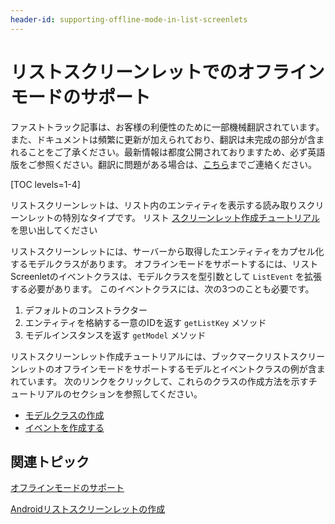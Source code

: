 ```yaml
---
header-id: supporting-offline-mode-in-list-screenlets
---
```


# リストスクリーンレットでのオフラインモードのサポート

<p class="alert alert-info"><span class="wysiwyg-color-blue120">ファストトラック記事は、お客様の利便性のために一部機械翻訳されています。また、ドキュメントは頻繁に更新が加えられており、翻訳は未完成の部分が含まれることをご了承ください。最新情報は都度公開されておりますため、必ず英語版をご参照ください。翻訳に問題がある場合は、<a href="mailto:support-content-jp@liferay.com">こちら</a>までご連絡ください。</span></p>

[TOC levels=1-4]

リストスクリーンレットは、リスト内のエンティティを表示する読み取りスクリーンレットの特別なタイプです。 リスト [スクリーンレット作成チュートリアル](/docs/7-1/tutorials/-/knowledge_base/t/creating-android-list-screenlets) を思い出してください

リストスクリーンレットには、サーバーから取得したエンティティをカプセル化するモデルクラスがあります。 オフラインモードをサポートするには、リストScreenletのイベントクラスは、モデルクラスを型引数として `ListEvent` を拡張する必要があります。 このイベントクラスには、次の3つのことも必要です。</p> 

1.  デフォルトのコンストラクター
2.  エンティティを格納する一意のIDを返す `getListKey` メソッド
3.  モデルインスタンスを返す `getModel` メソッド

リストスクリーンレット作成チュートリアルには、ブックマークリストスクリーンレットのオフラインモードをサポートするモデルとイベントクラスの例が含まれています。 次のリンクをクリックして、これらのクラスの作成方法を示すチュートリアルのセクションを参照してください。

  - [モデルクラスの作成](/docs/7-1/tutorials/-/knowledge_base/t/creating-the-model-class)
  - [イベントを作成する](/docs/7-1/tutorials/-/knowledge_base/t/creating-the-interactor-0#creating-the-screenlets-event)



## 関連トピック

[オフラインモードのサポート](/docs/7-1/tutorials/-/knowledge_base/t/supporting-offline-mode)

[Androidリストスクリーンレットの作成](/docs/7-1/tutorials/-/knowledge_base/t/creating-android-list-screenlets)
